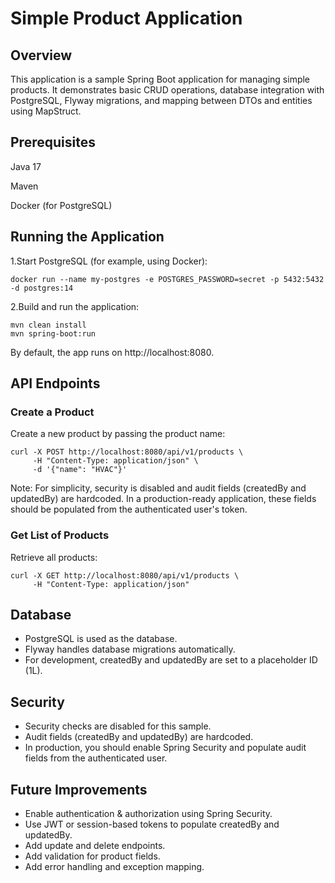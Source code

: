 # Simple Product Application
## Overview
This application is a sample Spring Boot application for managing simple products. It demonstrates basic CRUD operations, database integration with PostgreSQL, Flyway migrations, and mapping between DTOs and entities using MapStruct.

## Prerequisites
Java 17

Maven

Docker (for PostgreSQL)

## Running the Application
1.Start PostgreSQL (for example, using Docker):
```text
docker run --name my-postgres -e POSTGRES_PASSWORD=secret -p 5432:5432 -d postgres:14
```

2.Build and run the application:
```text
mvn clean install
mvn spring-boot:run
```
By default, the app runs on http://localhost:8080.

## API Endpoints
### Create a Product
Create a new product by passing the product name:
```text
curl -X POST http://localhost:8080/api/v1/products \
     -H "Content-Type: application/json" \
     -d '{"name": "HVAC"}'
```
Note: For simplicity, security is disabled and audit fields (createdBy and updatedBy) are hardcoded. In a production-ready application, these fields should be populated from the authenticated user's token.

### Get List of Products
Retrieve all products:
```text
curl -X GET http://localhost:8080/api/v1/products \
     -H "Content-Type: application/json"
```

## Database
- PostgreSQL is used as the database.
- Flyway handles database migrations automatically.
- For development, createdBy and updatedBy are set to a placeholder ID (1L).

## Security
- Security checks are disabled for this sample.
- Audit fields (createdBy and updatedBy) are hardcoded.
- In production, you should enable Spring Security and populate audit fields from the authenticated user.

## Future Improvements
- Enable authentication & authorization using Spring Security.
- Use JWT or session-based tokens to populate createdBy and updatedBy.
- Add update and delete endpoints.
- Add validation for product fields.
- Add error handling and exception mapping.